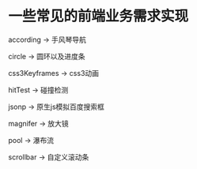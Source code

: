 # 一些常见的前端业务需求实现

according -> 手风琴导航

circle -> 圆环以及进度条

css3Keyframes -> css3动画

hitTest -> 碰撞检测

jsonp -> 原生js模拟百度搜索框

magnifer -> 放大镜
 
pool -> 瀑布流

scrollbar -> 自定义滚动条